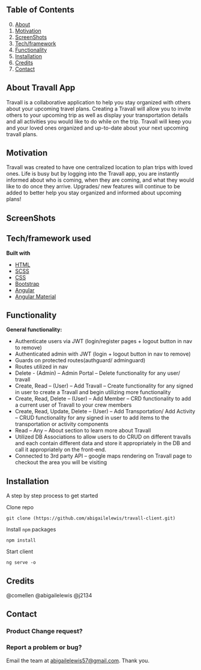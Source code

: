 ## Table of Contents
0. [About](##AboutTravall)
1. [Motivation](##Motivation)
2. [ScreenShots](##ScreenShots)
3. [Tech/framework](##Tech/framework)
4. [Functionality]( ##Functionality)
5. [Installation](##Installation)
6. [Credits]( ##Credits)
7. [Contact]( ##Contact)


## About Travall App
Travall is a collaborative application to help you stay organized with others about your upcoming travel plans.  Creating a Travall will allow you to invite others to your upcoming trip as well as display your transportation details and all activities you would like to do while on the trip.  Travall will keep you and your loved ones organized and up-to-date about your next upcoming travall plans.

## Motivation
Travall was created to have one centralized location to plan trips with loved ones.  Life is busy but by logging into the Travall app, you are instantly informed about who is coming, when they are coming, and what they would like to do once they arrive. Upgrades/ new features will continue to be added to better help you stay organized and informed about upcoming plans!

## ScreenShots

## Tech/framework used
<b>Built with</b>
- [HTML]( https://developer.mozilla.org/en-US/docs/Learn/HTML)
- [SCSS]( https://sass-lang.com/documentation/file.SCSS_FOR_SASS_USERS.html)
- [CSS]( https://developer.mozilla.org/en-US/docs/Learn/CSS/Introduction_to_CSS)
- [Bootstrap](https://getbootstrap.com/)
- [Angular](https://angular.io/)
- [Angular Material]( https://material.angular.io/)



## Functionality
**General functionality:**
- Authenticate users via JWT (login/register pages + logout button in nav to remove)
- Authenticated admin with JWT (login + logout button in nav to remove)
- Guards on protected routes(authguard/ adminguard)
- Routes utilized in nav
- Delete - (Admin) – Admin Portal – Delete functionality for any user/ travall
- Create, Read – (User) – Add Travall – Create functionality for any signed in user to create a Travall and begin utilizing more functionality
- Create, Read, Delete – (User) – Add Member – CRD functionality to add a current user of Travall to your crew members
- Create, Read, Update, Delete – (User) – Add Transportation/ Add Activity – CRUD functionality for any signed in user to add items to the transportation or activity components
- Read – Any – About section to learn more about Travall
- Utilized DB Associations to allow users to do CRUD on different travalls and each contain different data and store it appropriately in the DB and call it appropriately on the front-end.
- Connected to 3rd party API – google maps rendering on Travall page to checkout the area you will be visiting

## Installation
A step by step process to get started

Clone repo

```
git clone (https://github.com/abigailelewis/travall-client.git)
```

Install `npm` packages

```
npm install
```
Start client 
```
ng serve -o
```

## Credits
@comellen
@abigailelewis
@j2134

## Contact
### Product Change request?
### Report a problem or bug?
Email the team at abigailelewis57@gmail.com. Thank you.
